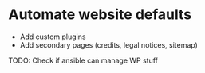 # Automate website defaults

- Add custom plugins
- Add secondary pages (credits, legal notices, sitemap)

TODO: Check if ansible can manage WP stuff
